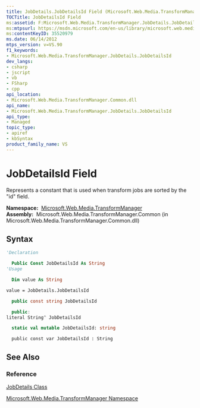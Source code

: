 ```yaml
---
title: JobDetails.JobDetailsId Field (Microsoft.Web.Media.TransformManager)
TOCTitle: JobDetailsId Field
ms:assetid: F:Microsoft.Web.Media.TransformManager.JobDetails.JobDetailsId
ms:mtpsurl: https://msdn.microsoft.com/en-us/library/microsoft.web.media.transformmanager.jobdetails.jobdetailsid(v=VS.90)
ms:contentKeyID: 35520979
ms.date: 06/14/2012
mtps_version: v=VS.90
f1_keywords:
- Microsoft.Web.Media.TransformManager.JobDetails.JobDetailsId
dev_langs:
- csharp
- jscript
- vb
- FSharp
- cpp
api_location:
- Microsoft.Web.Media.TransformManager.Common.dll
api_name:
- Microsoft.Web.Media.TransformManager.JobDetails.JobDetailsId
api_type:
- Managed
topic_type:
- apiref
- kbSyntax
product_family_name: VS
---
```


# JobDetailsId Field

Represents a constant that is used when transform jobs are sorted by the "id" field.

**Namespace:**  [Microsoft.Web.Media.TransformManager](microsoft-web-media-transformmanager-namespace.md)  
**Assembly:**  Microsoft.Web.Media.TransformManager.Common (in Microsoft.Web.Media.TransformManager.Common.dll)

## Syntax

```vb
'Declaration

  Public Const JobDetailsId As String
'Usage

  Dim value As String

value = JobDetails.JobDetailsId
```

```csharp
  public const string JobDetailsId
```

```cpp
  public:
literal String^ JobDetailsId
```

``` fsharp
  static val mutable JobDetailsId: string
```

```jscript
  public const var JobDetailsId : String
```

## See Also

### Reference

[JobDetails Class](jobdetails-class-microsoft-web-media-transformmanager.md)

[Microsoft.Web.Media.TransformManager Namespace](microsoft-web-media-transformmanager-namespace.md)

